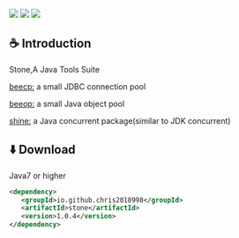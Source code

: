 <a><img src="https://img.shields.io/badge/JDK-1.7+-green.svg"></a>
<a><img src="https://img.shields.io/badge/License-LGPL%202.1-blue.svg"></a>
<a><img src="https://maven-badges.herokuapp.com/maven-central/io.github.chris2018998/stone/badge.svg"></a>
 
## :coffee: Introduction 

Stone,A Java Tools Suite

<a href="https://github.com/Chris2018998/stone/tree/main/doc/Introduction/beecp_readme_eng.md">beecp:</a> a small JDBC connection pool

<a href="https://github.com/Chris2018998/stone/tree/main/doc/Introduction/beeop_readme_eng.md">beeop:</a> a small Java object pool

<a href="https://github.com/Chris2018998/stone/tree/main/doc/Introduction/shine_readme_eng.md">shine:</a> a Java concurrent package(similar to JDK concurrent)

## :arrow_down: Download 

Java7 or higher
```xml
<dependency>
   <groupId>io.github.chris2018998</groupId>
   <artifactId>stone</artifactId>
   <version>1.0.4</version>
</dependency>
```
